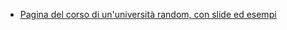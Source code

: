 * [Pagina del corso di un'università random, con slide ed esempi](http://www.dcs.glasgow.ac.uk/~simon/teaching/MechEngSE3/)